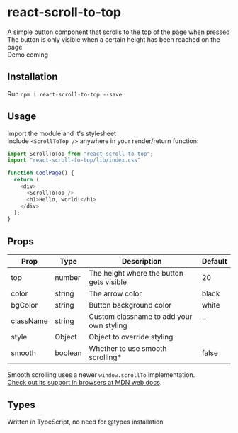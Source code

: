 # react-scroll-to-top

A simple button component that scrolls to the top of the page when pressed\
The button is only visible when a certain height has been reached on the page\
Demo coming

## Installation

Run `npm i react-scroll-to-top --save`

## Usage

Import the module and it's stylesheet\
Include `<ScrollToTop />` anywhere in your render/return function:

```js
import ScrollToTop from "react-scroll-to-top";
import "react-scroll-to-top/lib/index.css"

function CoolPage() {
  return (
    <div>
      <ScrollToTop />
      <h1>Hello, world!</h1>
    </div>
  );
}
```

## Props

| Prop      | Type    | Description                              | Default |
| --------- | ------- | ---------------------------------------- | ------- |
| top       | number  | The height where the button gets visible | 20      |
| color     | string  | The arrow color                          | black   |
| bgColor   | string  | Button background color                  | white   |
| className | string  | Custom classname to add your own styling | ''      |
| style     | Object  | Object to override styling               |         |
| smooth    | boolean | Whether to use smooth scrolling*         | false   |

Smooth scrolling uses a newer `window.scrollTo` implementation.\
[Check out its support in browsers at MDN web docs](https://developer.mozilla.org/en-US/docs/Web/API/Window/scrollTo).

## Types

Written in TypeScript, no need for @types installation
